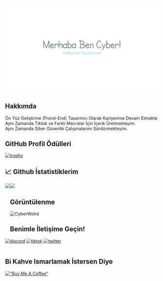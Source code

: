 # <img src="bg-github.png"/>

## Hakkımda
Ön Yüz Geliştirme (Frond-End) Tasarımcı Olarak Kariyerime Devam Etmekte Aynı Zamanda Tiktok ve Farklı Mecralar İçin İçerik Üretmekteyim.<br>
Aynı Zamanda Siber Güvenlik Çalışmalarımı Sürdürmekteyim.

## GitHub Profil Ödülleri
[![trophy](https://github-profile-trophy.vercel.app/?username=CyberWorldTr&theme=onedark)](https://github.com/ryo-ma/github-profile-trophy)

## &#x1f4c8; Github İstatistiklerim
 <img height="170" align="left" src="https://github-readme-stats.vercel.app/api?username=CyberWorldTr&count_private=true&include_all_commits=true" />
 
<img src="https://github-readme-stats.vercel.app/api/top-langs/?username=CyberWorldTr&layout=compact" />

## Görüntülenme
<p align="left"> <img src="https://komarev.com/ghpvc/?username=CyberWorldTr&label=Goruntuleme&color=red&style=for-the-badge" alt="CyberWolrd" /> </p>

## Benimle İletişime Geçin!
[<img  alt="discord" src="https://img.shields.io/badge/DISCORD-CyberWorldTr-red?style=for-the-badge&logo=discord"/>](https://discord.gg/CQ44MG34Ut)
[<img  alt="tiktok" src="https://img.shields.io/badge/T%C4%B0KTOK-CyberWorldTr-red?style=for-the-badge&logo=tiktok" />](https://www.tiktok.com/@cyberworldtr)
[<img  alt="twitter" src="https://img.shields.io/badge/TWITTER-CyberWorldTr-red?style=for-the-badge&logo=twitter" />](https://twitter.com/cyberworldtur)
<br>
<br>

## Bi Kahve Ismarlamak İstersen Diye 

[!["Buy Me A Coffee"](https://www.buymeacoffee.com/assets/img/custom_images/orange_img.png)](https://www.buymeacoffee.com/cyberworldtr)
